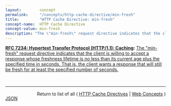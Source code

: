 ```yaml
---
layout:        concept
permalink:     "/concepts/http-cache-directive/min-fresh"
title:         "HTTP Cache Directive: min-fresh"
concept-name:  HTTP Cache Directive
concept-value: min-fresh
description: "The \"min-fresh\" request directive indicates that the client is willing to accept a response whose freshness lifetime is no less than its current age plus the specified time in seconds. That is, the client wants a response that will still be fresh for at least the specified number of seconds."
---
```


**[RFC 7234: Hypertext Transfer Protocol (HTTP/1.1): Caching](/specs/IETF/RFC/7234 "The Hypertext Transfer Protocol (HTTP) is an application-level protocol for distributed, collaborative, hypertext information systems. This document defines requirements on HTTP caches and the associated header fields that control cache behavior or indicate cacheable response messages."):** [The "min-fresh" request directive indicates that the client is willing to accept a response whose freshness lifetime is no less than its current age plus the specified time in seconds. That is, the client wants a response that will still be fresh for at least the specified number of seconds.](http://tools.ietf.org/html/rfc7234#section-5.2.1.3 "Read documentation for HTTP Cache Directive &#34;min-fresh&#34;")

<br/>
<hr/>

<p style="float : left"><a href="./min-fresh.json" title="JSON representing this particular Web Concept value">JSON</a></p>
<p style="text-align: right">Return to list of all ( <a href="../http-cache-directive/">HTTP Cache Directives</a> | <a href="../">Web Concepts</a> )</p>
